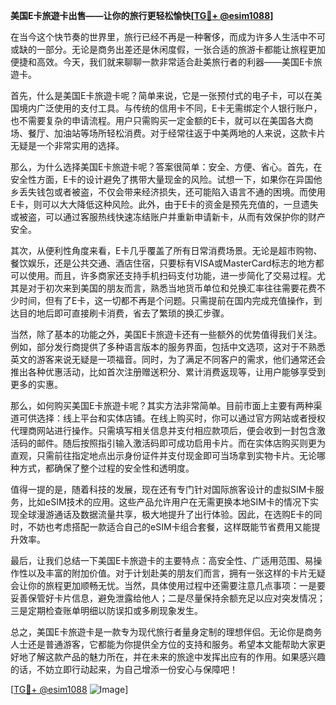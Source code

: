 **美国E卡旅遊卡出售——让你的旅行更轻松愉快[[TG💪+ @esim1088](https://t.me/s/esim1088)]**

在当今这个快节奏的世界里，旅行已经不再是一种奢侈，而成为许多人生活中不可或缺的一部分。无论是商务出差还是休闲度假，一张合适的旅游卡都能让旅程更加便捷和高效。今天，我们就来聊聊一款非常适合赴美旅行者的利器——美国E卡旅遊卡。

首先，什么是美国E卡旅遊卡呢？简单来说，它是一张预付式的电子卡，可以在美国境内广泛使用的支付工具。与传统的信用卡不同，E卡无需绑定个人银行账户，也不需要复杂的申请流程。用户只需购买一定金额的E卡，就可以在美国各大商场、餐厅、加油站等场所轻松消费。对于经常往返于中美两地的人来说，这款卡片无疑是一个非常实用的选择。

那么，为什么选择美国E卡旅遊卡呢？答案很简单：安全、方便、省心。首先，在安全性方面，E卡的设计避免了携带大量现金的风险。试想一下，如果你在异国他乡丢失钱包或者被盗，不仅会带来经济损失，还可能陷入语言不通的困境。而使用E卡，则可以大大降低这种风险。此外，由于E卡的资金是预先充值的，一旦遗失或被盗，可以通过客服热线快速冻结账户并重新申请新卡，从而有效保护你的财产安全。

其次，从便利性角度来看，E卡几乎覆盖了所有日常消费场景。无论是超市购物、餐饮娱乐，还是公共交通、酒店住宿，只要标有VISA或MasterCard标志的地方都可以使用。而且，许多商家还支持手机扫码支付功能，进一步简化了交易过程。尤其是对于初次来到美国的朋友而言，熟悉当地货币单位和兑换汇率往往需要花费不少时间，但有了E卡，这一切都不再是个问题。只需提前在国内完成充值操作，到达目的地后即可直接刷卡消费，省去了繁琐的换汇步骤。

当然，除了基本的功能之外，美国E卡旅遊卡还有一些额外的优势值得我们关注。例如，部分发行商提供了多种语言版本的服务界面，包括中文选项，这对于不熟悉英文的游客来说无疑是一项福音。同时，为了满足不同客户的需求，他们通常还会推出各种优惠活动，比如首次注册赠送积分、累计消费返现等，让用户能够享受到更多的实惠。

那么，如何购买美国E卡旅遊卡呢？其实方法非常简单。目前市面上主要有两种渠道可供选择：线上平台和实体店铺。在线上购买时，你可以通过官方网站或者授权代理商网站进行操作。只需填写相关信息并支付相应款项后，便会收到一封包含激活码的邮件。随后按照指引输入激活码即可成功启用卡片。而在实体店购买则更为直观，只需前往指定地点出示身份证件并支付现金即可当场拿到实物卡片。无论哪种方式，都确保了整个过程的安全性和透明度。

值得一提的是，随着科技的发展，现在还有专门针对国际旅客设计的虚拟SIM卡服务，比如eSIM技术的应用。这些产品允许用户在无需更换本地SIM卡的情况下实现全球漫游通话及数据流量共享，极大地提升了出行体验。因此，在选购E卡的同时，不妨也考虑搭配一款适合自己的eSIM卡组合套餐，这样既能节省费用又能提升效率。

最后，让我们总结一下美国E卡旅遊卡的主要特点：高安全性、广适用范围、易操作性以及丰富的附加价值。对于计划赴美的朋友们而言，拥有一张这样的卡片无疑会让你的旅程更加顺畅无忧。当然，具体使用过程中还需要注意几点事项：一是要妥善保管好卡片信息，避免泄露给他人；二是尽量保持余额充足以应对突发情况；三是定期检查账单明细以防误扣或多刷现象发生。

总之，美国E卡旅遊卡是一款专为现代旅行者量身定制的理想伴侣。无论你是商务人士还是普通游客，它都能为你提供全方位的支持和服务。希望本文能帮助大家更好地了解这款产品的魅力所在，并在未来的旅途中发挥出应有的作用。如果感兴趣的话，不妨立即行动起来，为自己增添一份安心与保障吧！

[[TG💪+ @esim1088](https://t.me/s/esim1088) ![Image](https://i.postimg.cc/4NQfJmqS/Snipaste-2025-05-13-00-14-12.png)]